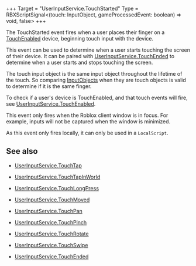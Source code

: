 +++
Target = "UserInputService.TouchStarted"
Type = RBXScriptSignal<(touch: InputObject, gameProcessedEvent: boolean) => void, false>
+++

The TouchStarted event fires when a user places their finger on a [TouchEnabled](https://developer.roblox.com/api-reference/property/UserInputService/TouchEnabled) device, beginning touch input with the device.This event can be used to determine when a user starts touching the screen of their device. It can be paired with [UserInputService.TouchEnded](https://developer.roblox.com/api-reference/event/UserInputService/TouchEnded) to determine when a user starts and stops touching the screen.The touch input object is the same input object throughout the lifetime of the touch. So comparing [InputObjects](https://developer.roblox.com/api-reference/class/InputObject) when they are touch objects is valid to determine if it is the same finger.To check if a user's device is TouchEnabled, and that touch events will fire, see [UserInputService.TouchEnabled](https://developer.roblox.com/api-reference/property/UserInputService/TouchEnabled).This event only fires when the Roblox client window is in focus. For example, inputs will not be captured when the window is minimized.As this event only fires locally, it can only be used in a `LocalScript`.## See also - [UserInputService.TouchTap](https://developer.roblox.com/api-reference/event/UserInputService/TouchTap) - [UserInputService.TouchTapInWorld](https://developer.roblox.com/api-reference/event/UserInputService/TouchTapInWorld) - [UserInputService.TouchLongPress](https://developer.roblox.com/api-reference/event/UserInputService/TouchLongPress) - [UserInputService.TouchMoved](https://developer.roblox.com/api-reference/event/UserInputService/TouchMoved) - [UserInputService.TouchPan](https://developer.roblox.com/api-reference/event/UserInputService/TouchPan) - [UserInputService.TouchPinch](https://developer.roblox.com/api-reference/event/UserInputService/TouchPinch) - [UserInputService.TouchRotate](https://developer.roblox.com/api-reference/event/UserInputService/TouchRotate) - [UserInputService.TouchSwipe](https://developer.roblox.com/api-reference/event/UserInputService/TouchSwipe) - [UserInputService.TouchEnded](https://developer.roblox.com/api-reference/event/UserInputService/TouchEnded)